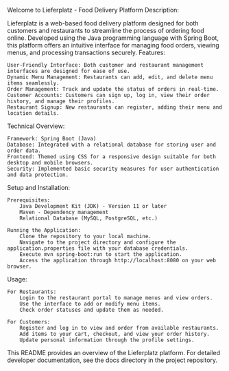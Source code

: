 Welcome to Lieferplatz - Food Delivery Platform
Description:

Lieferplatz is a web-based food delivery platform designed for both customers and restaurants to streamline the process of ordering food online. Developed using the Java programming language with Spring Boot, this platform offers an intuitive interface for managing food orders, viewing menus, and processing transactions securely.
Features:

    User-Friendly Interface: Both customer and restaurant management interfaces are designed for ease of use.
    Dynamic Menu Management: Restaurants can add, edit, and delete menu items seamlessly.
    Order Management: Track and update the status of orders in real-time.
    Customer Accounts: Customers can sign up, log in, view their order history, and manage their profiles.
    Restaurant Signup: New restaurants can register, adding their menu and location details.

Technical Overview:

    Framework: Spring Boot (Java)
    Database: Integrated with a relational database for storing user and order data.
    Frontend: Themed using CSS for a responsive design suitable for both desktop and mobile browsers.
    Security: Implemented basic security measures for user authentication and data protection.

Setup and Installation:

    Prerequisites:
        Java Development Kit (JDK) - Version 11 or later
        Maven - Dependency management
        Relational Database (MySQL, PostgreSQL, etc.)

    Running the Application:
        Clone the repository to your local machine.
        Navigate to the project directory and configure the application.properties file with your database credentials.
        Execute mvn spring-boot:run to start the application.
        Access the application through http://localhost:8080 on your web browser.

Usage:

    For Restaurants:
        Login to the restaurant portal to manage menus and view orders.
        Use the interface to add or modify menu items.
        Check order statuses and update them as needed.

    For Customers:
        Register and log in to view and order from available restaurants.
        Add items to your cart, checkout, and view your order history.
        Update personal information through the profile settings.


This README provides an overview of the Lieferplatz platform. For detailed developer documentation, see the docs directory in the project repository.
